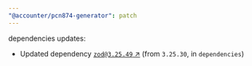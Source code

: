 ```yaml
---
"@accounter/pcn874-generator": patch
---
```

dependencies updates:
  - Updated dependency [`zod@3.25.49` ↗︎](https://www.npmjs.com/package/zod/v/3.25.49) (from `3.25.30`, in `dependencies`)
